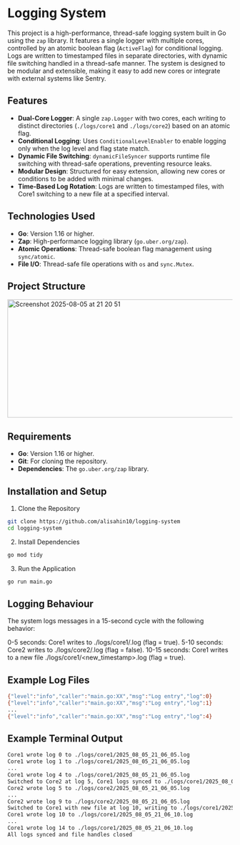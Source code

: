 # Logging System

This project is a high-performance, thread-safe logging system built in Go using the `zap` library. It features a single logger with multiple cores, controlled by an atomic boolean flag (`ActiveFlag`) for conditional logging. Logs are written to timestamped files in separate directories, with dynamic file switching handled in a thread-safe manner. The system is designed to be modular and extensible, making it easy to add new cores or integrate with external systems like Sentry.

## Features

- **Dual-Core Logger**: A single `zap.Logger` with two cores, each writing to distinct directories (`./logs/core1` and `./logs/core2`) based on an atomic flag.
- **Conditional Logging**: Uses `ConditionalLevelEnabler` to enable logging only when the log level and flag state match.
- **Dynamic File Switching**: `dynamicFileSyncer` supports runtime file switching with thread-safe operations, preventing resource leaks.
- **Modular Design**: Structured for easy extension, allowing new cores or conditions to be added with minimal changes.
- **Time-Based Log Rotation**: Logs are written to timestamped files, with Core1 switching to a new file at a specified interval.

## Technologies Used

- **Go**: Version 1.16 or higher.
- **Zap**: High-performance logging library (`go.uber.org/zap`).
- **Atomic Operations**: Thread-safe boolean flag management using `sync/atomic`.
- **File I/O**: Thread-safe file operations with `os` and `sync.Mutex`.

## Project Structure
<img width="824" height="265" alt="Screenshot 2025-08-05 at 21 20 51" src="https://github.com/user-attachments/assets/82d3250d-d6fc-4800-a268-5d788c0ff9cc" />


## Requirements

- **Go**: Version 1.16 or higher.
- **Git**: For cloning the repository.
- **Dependencies**: The `go.uber.org/zap` library.

## Installation and Setup

1. Clone the Repository

```bash
git clone https://github.com/alisahin10/logging-system
cd logging-system
```

2. Install Dependencies
```bash
go mod tidy
```

3. Run the Application
```bash
go run main.go
```

## Logging Behaviour
The system logs messages in a 15-second cycle with the following behavior:

0-5 seconds: Core1 writes to ./logs/core1/<timestamp>.log (flag = true).
5-10 seconds: Core2 writes to ./logs/core2/<timestamp>.log (flag = false).
10-15 seconds: Core1 writes to a new file ./logs/core1/<new_timestamp>.log (flag = true).

## Example Log Files
```bash
{"level":"info","caller":"main.go:XX","msg":"Log entry","log":0}
{"level":"info","caller":"main.go:XX","msg":"Log entry","log":1}
...
{"level":"info","caller":"main.go:XX","msg":"Log entry","log":4}
```

## Example Terminal Output
```bash
Core1 wrote log 0 to ./logs/core1/2025_08_05_21_06_05.log
Core1 wrote log 1 to ./logs/core1/2025_08_05_21_06_05.log
...
Core1 wrote log 4 to ./logs/core1/2025_08_05_21_06_05.log
Switched to Core2 at log 5, Core1 logs synced to ./logs/core1/2025_08_05_21_06_05.log
Core2 wrote log 5 to ./logs/core2/2025_08_05_21_06_05.log
...
Core2 wrote log 9 to ./logs/core2/2025_08_05_21_06_05.log
Switched to Core1 with new file at log 10, writing to ./logs/core1/2025_08_05_21_06_10.log
Core1 wrote log 10 to ./logs/core1/2025_08_05_21_06_10.log
...
Core1 wrote log 14 to ./logs/core1/2025_08_05_21_06_10.log
All logs synced and file handles closed
```
